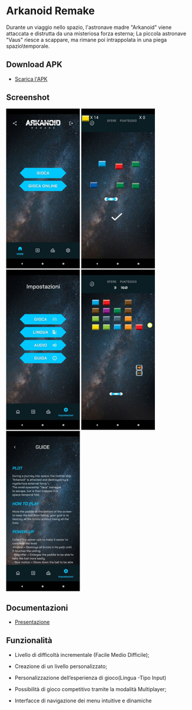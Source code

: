 # Arkanoid Remake

Durante un viaggio nello spazio, l'astronave madre "Arkanoid" viene attaccata e distrutta da una misteriosa forza esterna;
La piccola astronave "Vaus" riesce a scappare,
ma rimane poi intrappolata in una piega spazio\temporale.

## Download APK

- [Scarica l'APK](https://github.com/Lorisforse/Arkanoid_remake/releases/download/V1.0.0/Arkanoid.remake.apk)

## Screenshot

<img src="Screen/menu.jpg" alt="Schermata Principale" width="200"/>
<img src="Screen/custom.jpg" alt="Schermata Principale" width="200"/>
<img src="Screen/opzioni.jpg" alt="Schermata Principale" width="200"/>
<img src="Screen/gioco.jpg" alt="Schermata Principale" width="200"/>
<img src="Screen/guida.jpg" alt="Schermata Principale" width="200"/>

## Documentazioni

- [Presentazione](Screen/presentazione.pdf)

## Funzionalità

- Livello di difficoltà incrementale (Facile Medio Difficile);

- Creazione di un livello personalizzato;

- Personalizzazione dell’esperienza di gioco(Lingua -Tipo Input)

- Possibilità di gioco competitivo tramite la modalità Multiplayer;

- Interfacce di navigazione dei menu intuitive e dinamiche

